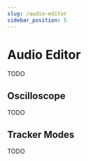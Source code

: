 ```yaml
---
slug: /audio-editor
sidebar_position: 5
---
```


# Audio Editor

TODO

## Oscilloscope

TODO

## Tracker Modes

TODO

<!-- 
```mdx-code-block
import DocCardList from '@theme/DocCardList';
import {useCurrentSidebarCategory} from '@docusaurus/theme-common';

<DocCardList items={useCurrentSidebarCategory().items}/>
``` -->
